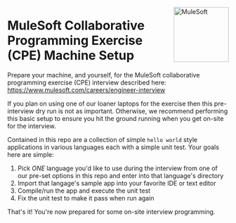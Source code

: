 <img src="https://www.mulesoft.com/sites/default/files/3C_mulesoft_logo_updated.svg"
     align="right" valign="top" width="125" alt="MuleSoft" />

# MuleSoft Collaborative Programming Exercise (CPE) Machine Setup
Prepare your machine, and yourself, for the MuleSoft collaborative programming exercise (CPE) interview described here: https://www.mulesoft.com/careers/engineer-interview

If you plan on using one of our loaner laptops for the exercise then this pre-interview dry run is not as important.  Otherwise, we recommend performing this basic setup to ensure you hit the ground running when you get on-site for the interview.

Contained in this repo are a collection of simple `hello world` style applications in various languages each with a simple unit test.  Your goals here are simple:

1. Pick *ONE* language you'd like to use during the interview from one of our pre-set options in this repo and enter into that language's directory
2. Import that langage's sample app into your favorite IDE or text editor
3. Compile/run the app and execute the unit test
4. Fix the unit test to make it pass when run again

That's it!  You're now prepared for some on-site interview programming.
